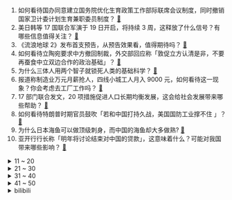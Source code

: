 1. 如何看待国办同意建立国务院优化生育政策工作部际联席会议制度，同时撤销国家卫计委计划生育兼职委员制度？ [:link:](https://www.zhihu.com/question/549098329)
2. 美日韩等 17 国联合军演于 19 日开启，将持续 3 周，这释放了什么信号？有哪些信息值得关注？ [:link:](https://www.zhihu.com/question/549125830)
3. 《流浪地球 2》发布首支预告，从预告效果看，值得期待吗？ [:link:](https://www.zhihu.com/question/549127150)
4. 如何看待立陶宛要求中方撤回制裁，外交部回应称「敦促立方认清是非，不要再蚕食中立双边合作的政治基础」？ [:link:](https://www.zhihu.com/question/549130026)
5. 为什么三体人用两个智子就锁死人类的基础科学？ [:link:](https://www.zhihu.com/question/548907648)
6. 报道称制造业万元月薪抢人，四线小城工人月入 9000 元，如何看待这一现象？你会考虑去工厂工作吗？ [:link:](https://www.zhihu.com/question/549098446)
7. 17 部门联合发文，20 项措施促进人口长期均衡发展，这会给社会发展带来哪些帮助？ [:link:](https://www.zhihu.com/question/548964257)
8. 如何看待特朗普时期官员鼓吹「若和中国打持久战，美国国防工业撑不住 」？ [:link:](https://www.zhihu.com/question/549131450)
9. 为什么日本海鱼可以做顶级刺身，而中国的海鱼却大多做熟? [:link:](https://www.zhihu.com/question/548875804)
10. 亚开行行长称「明年将讨论结束对中国的贷款」，这意味着什么？可能对我国带来哪些影响？ [:link:](https://www.zhihu.com/question/549116732)
<details>
<summary>11 ~ 20</summary>

11. 如何评价曾被批「回车键分行写作」的贾平凹之女贾浅浅入围中国作家协会会员名单？贾浅浅的诗真实水平如何？ [:link:](https://www.zhihu.com/question/548935730)
12. 如何看待腾讯 QQ 花藤于 10 月 18 日正式停服？这唤起了你怎样的回忆？ [:link:](https://www.zhihu.com/question/549093603)
13. 刚刚学到了如月千早这个「成语」，感觉大受震撼，请问类似的成语还有什么呢？ [:link:](https://www.zhihu.com/question/548778171)
14. 网传高温致四姑娘山积雪融化殆尽，管理局工作人员回应称「全部融化肯定是不可能的」，具体情况如何？ [:link:](https://www.zhihu.com/question/548952253)
15. 被长辈看见玩 P 社游戏是什么体验？ [:link:](https://www.zhihu.com/question/265372935)
16. 英国一 87 岁卖艺老人被当街围攻砍死，为何会出现这种惨剧？暴露出哪些问题？ [:link:](https://www.zhihu.com/question/549035123)
17. 如何看待多部门出台措施，以政策性银行专项借款方式支持已售逾期难交付住宅项目，烂尾楼问题有希望了吗？ [:link:](https://www.zhihu.com/question/549138109)
18. 读书只是为了找到合适的工作吗？ [:link:](https://www.zhihu.com/question/547787102)
19. 为什么同学聚会越聚越尴尬？ [:link:](https://www.zhihu.com/question/20036820)
20. 长期 睡眠不足会不会对智力造成永久性损伤吗？ [:link:](https://www.zhihu.com/question/419444022)
</details>
<details>
<summary>21 ~ 30</summary>

21. 在2米深的泳池游泳和在20米深的泳池游泳有什么区别吗？ [:link:](https://www.zhihu.com/question/393242825)
22. 华为鸿蒙为什么不考虑做国产桌面操作系统？ [:link:](https://www.zhihu.com/question/540983736)
23. 为什么男公务员往往都喜欢找体制内的？ [:link:](https://www.zhihu.com/question/548818644)
24. 如何看待成都这个城市？ [:link:](https://www.zhihu.com/question/343410185)
25. 皇马中场卡塞米罗正式加盟曼联，他会给曼联带来哪些帮助？ [:link:](https://www.zhihu.com/question/549064893)
26. 有什么看起来毫无关系的食材，搭配在一起却惊人的好吃？ [:link:](https://www.zhihu.com/question/542322458)
27. 程序中提升几毫秒、节省几 kB 的内存有必要吗？ [:link:](https://www.zhihu.com/question/53606129)
28. 如何评价综艺《披荆斩棘》第一期？ [:link:](https://www.zhihu.com/question/549071370)
29. 一天吃多少个鸡蛋合适？ [:link:](https://www.zhihu.com/question/519783992)
30. 骨传导耳机是不是一种智商税？ [:link:](https://www.zhihu.com/question/524011296)
</details>
<details>
<summary>31 ~ 40</summary>

31. 为什么 985 的学生考研上岸率很低？ [:link:](https://www.zhihu.com/question/354307631)
32. 为什么 1 岁以下的婴幼儿不可以吃盐? [:link:](https://www.zhihu.com/question/544503279)
33. 2022 KPL 夏季赛Hero久竞 VS 成都AG，如何评价这场比赛？ [:link:](https://www.zhihu.com/question/549147107)
34. 如何评价BLACKPINK最新回归歌曲《Pink Venom》？ [:link:](https://www.zhihu.com/question/549074781)
35. 如何看待将顾客姓名登记为「畜生」，老百姓大药房回应称「会员信息录入有误」？ [:link:](https://www.zhihu.com/question/548919828)
36. 如何评价电影《小黄人大眼萌：神偷奶爸前传》？ [:link:](https://www.zhihu.com/question/540922166)
37. 博士如何能超越自己的导师？ [:link:](https://www.zhihu.com/question/548467379)
38. 电视剧《苍兰诀》第  15-24 集拍得怎么样？哪些剧情点值得关注？ [:link:](https://www.zhihu.com/question/548139555)
39. 如何评价 7 月新番动画《来自深渊 烈日的黄金乡》第七集？ [:link:](https://www.zhihu.com/question/548873315)
40. 2022 LPL 夏季季后赛 LNG 3:1 WBG 晋级下一轮，如何评价这场比赛？ [:link:](https://www.zhihu.com/question/549144623)
</details>
<details>
<summary>41 ~ 50</summary>

41. 第一次领到工资是什么体验？ [:link:](https://www.zhihu.com/question/40755586)
42. 青海西宁大通县山洪灾害已造成 17 人死亡 17 人失联，目前当地情况如何？ [:link:](https://www.zhihu.com/question/548999642)
43. 国台办发言人马晓光 19 日表示，海外台胞遇到困难可求助中国驻外使领馆，还有哪些信息值得关注？ [:link:](https://www.zhihu.com/question/549080347)
44. 如何看待索隆把秋水换成阎魔？这是不是一个败笔？ [:link:](https://www.zhihu.com/question/543639915)
45. 游戏《永劫无间》做的怎么样？ [:link:](https://www.zhihu.com/question/456697281)
46. 商务部表示 1-7 月全国实际使用外资金额按可比口径同比增长 17.3%，这一数据说明了什么？ [:link:](https://www.zhihu.com/question/548947546)
47. 氪金抽卡机制多久才会被明令禁止？ [:link:](https://www.zhihu.com/question/427907303)
48. 如何评价 BLACKPINK 先行曲《PINK VENOM》？ [:link:](https://www.zhihu.com/question/549073914)
49. 23考研，明知道自己考不上，还有必要继续坚持吗？ [:link:](https://www.zhihu.com/question/548529346)
50. 当年德乙射手王谢晖为什么得不到米卢重用？ [:link:](https://www.zhihu.com/question/396899216)
</details><details>
<summary>bilibili</summary>

1. 这还能是.....植物大战僵尸【2】！？戴夫的老年生活！ [:link:](//www.bilibili.com/video/BV1Fd4y1N79Y)
2. 【张予曦】前方心动暴击！面纱掉落是谁在疯狂心动 [:link:](//www.bilibili.com/video/BV1tW4y1h72Q)
3. 《原神》提纳里角色PV——「书已尽言」 [:link:](//www.bilibili.com/video/BV1914y1b7cV)
4. 他变了。 [:link:](//www.bilibili.com/video/BV17V4y1s7od)
5. 点进来被骗！《Never Gonna Give You Up》高清重拍 [:link:](//www.bilibili.com/video/BV1EN4y1V7MB)
6. 《 最 强 蟹 黄 堡 》 [:link:](//www.bilibili.com/video/BV1vv4y1c734)
7. 【warma】在BUG中找游戏可太难了！ [:link:](//www.bilibili.com/video/BV1ue4y1f74U)
8. 五首熟悉却又叫不出歌名的BGM❗你听过几首？一定要听到最后⚠️——钢琴Free Lucky，a thousand miles，end，his theme写不下了 [:link:](//www.bilibili.com/video/BV1oG411t7LB)
9. 江 南 四 大 IKUN [:link:](//www.bilibili.com/video/BV1d14y1473u)
10. 夏天容易缺水，西瓜汁还有鸡汤都能喝，能喝一点点…… [:link:](//www.bilibili.com/video/BV1kY4y1c7Vy)
<details>
<summary>11 ~ 20</summary>

11. 你这崩坏3是假的吧，来玩这款真崩坏3！ [:link:](//www.bilibili.com/video/BV14N4y1F7Tg)
12. 没流量有多惨？影帝级演员都无人在意 [:link:](//www.bilibili.com/video/BV1sd4y1P7uT)
13. 0 元 购，但 逃 得 快！ [:link:](//www.bilibili.com/video/BV1dY4y1c7N7)
14. Shadow Of The Sun 清唱 [:link:](//www.bilibili.com/video/BV1EB4y1B7Wq)
15. 【巫师】网红与资本简史 [:link:](//www.bilibili.com/video/BV1Ja411N7zD)
16. 无拘 | 林俊杰 X《永劫无间》 周年主题曲 [:link:](//www.bilibili.com/video/BV1Hg411r75D)
17. 今天不想讲法律 [:link:](//www.bilibili.com/video/BV1vB4y1B7NV)
18. 千辛万苦，只为给猛禽一个温暖的家！ [:link:](//www.bilibili.com/video/BV1mU4y1C792)
19. 急！ [:link:](//www.bilibili.com/video/BV1yg41167G2)
20. 开胃又美味的《番茄肥牛锅》你心动了吗？ [:link:](//www.bilibili.com/video/BV1CY4y1c7Mp)
</details>
<details>
<summary>21 ~ 30</summary>

21. 想死后烧出舍利子吗  来来喝点加拿大的自来水 [:link:](//www.bilibili.com/video/BV1Yt4y1J7R4)
22. 黑 怕 空 姐 [:link:](//www.bilibili.com/video/BV1J14y1b7y5)
23. 【心理科普】毁孩子小妙招。希望家长刷到 [:link:](//www.bilibili.com/video/BV1ra4y1f7uS)
24. 我，985高材生，全科老师，败给教育差距 [:link:](//www.bilibili.com/video/BV17a411N7nP)
25. BLACKPINK回归先行曲Pink Venom MV公开 [:link:](//www.bilibili.com/video/BV1md4y1R7nS)
26. 法国在耶路撒冷为啥有块地？【小约翰】 [:link:](//www.bilibili.com/video/BV11t4y1J7wU)
27. 【时代少年团】出道1000天纪念特辑 [:link:](//www.bilibili.com/video/BV12a4y1f7ia)
28. 【4K】历时六年，我在游戏中实现了云计算 [:link:](//www.bilibili.com/video/BV16G411t729)
29. 唢呐不想再平平无奇了 Normal no more [:link:](//www.bilibili.com/video/BV1ia4y1f7nW)
30. 耗时2个月，制作2000年前的神秘调料！ [:link:](//www.bilibili.com/video/BV1Md4y1Z7Db)
</details>
<details>
<summary>31 ~ 40</summary>

31. 在互联网看多了高品质的生活，而丢失了自己的普通，所以大家忘了普通人是什么样的了 [:link:](//www.bilibili.com/video/BV1VN4y1V7ij)
32. 《以退为进，已守为攻，妙哉》夏季锦标赛第十三场，现在开始！ [:link:](//www.bilibili.com/video/BV1Ca4y1f7TY)
33. 为期两个月的年假开始了，赶紧吃点羊杂汤补一补。 [:link:](//www.bilibili.com/video/BV1rY4y1c7uB)
34. 社死！在酒吧做驻唱，客人非要点鸡你太美，怎么办？【流浪05】 [:link:](//www.bilibili.com/video/BV1Ea411Z7iB)
35. 每天一杯奶茶，血液竟会变成乳白色？ [:link:](//www.bilibili.com/video/BV1tB4y1L7HA)
36. 这种东西为什么还有人在卖，还有人在买？ [:link:](//www.bilibili.com/video/BV1tG411b7Sr)
37. 理由无数种，目的就一个 [:link:](//www.bilibili.com/video/BV1Et4y137Qz)
38. 反猫德联盟已经打入猫德学院，此地已不宜久留 [:link:](//www.bilibili.com/video/BV1sW4y1b78A)
39. 各位爸爸妈妈们，抱歉了~ [:link:](//www.bilibili.com/video/BV16V4y1s7Ba)
40. 【原神】耗时一年，我终于还完了这7000只若陀龙王 [:link:](//www.bilibili.com/video/BV1JB4y1B7ZE)
</details>
<details>
<summary>41 ~ 50</summary>

41. 万字解析，《纸嫁衣》系列究竟讲了个怎样的故事？（上） [:link:](//www.bilibili.com/video/BV19P411L7e8)
42. 高评分外卖轻食店吃出活虫，开在垃圾场旁边？【慧小媛】 [:link:](//www.bilibili.com/video/BV1ZY4y1c73J)
43. 讲一下捡来的小猫咪和我这半年的故事 爱你 [:link:](//www.bilibili.com/video/BV1La411Z79R)
44. 《 奇 怪 的 小 沙 雕 增 加 了 》 [:link:](//www.bilibili.com/video/BV1vT411c7Pv)
45. 见过金发最好看的人！爱豆就要染发染发染发！！ [:link:](//www.bilibili.com/video/BV1sS4y1W7Fi)
46. 谢谢B站，我成功了！！！ [:link:](//www.bilibili.com/video/BV19V4y1s7AF)
47. 惊天魔盗团拍的还是保守了的珍贵影像 [:link:](//www.bilibili.com/video/BV1xN4y1V7k9)
48. 是时候证明自己的实力了。 [:link:](//www.bilibili.com/video/BV1wT411P7dT)
49. 帮我看看这款页游到底是不是真原神？ [:link:](//www.bilibili.com/video/BV1214y147on)
50. 猫德动物医院接连遭遗弃，怨大兔喜提加长账单 [:link:](//www.bilibili.com/video/BV1yt4y1g7DE)
</details>
<details>
<summary>51 ~ 60</summary>

51. 「爱莉希雅」致 爱-A song for beloved【声优原创曲】 [:link:](//www.bilibili.com/video/BV1bB4y1L7qh)
52. 不小心打开了局长的浏览记录 [:link:](//www.bilibili.com/video/BV1Tg411C7Yk)
53. 逃离蟹堡王 [:link:](//www.bilibili.com/video/BV17d4y1P7nm)
54. 我找山寨明星ESO拍了期视频，还没剪完就解散了 [:link:](//www.bilibili.com/video/BV1KS4y1x7Pg)
55. Life Goes On，但是同步率100%【方舟小动画】 [:link:](//www.bilibili.com/video/BV1Jt4y137sy)
56. 不小心按到了网吧总电源后是怎么解决 [:link:](//www.bilibili.com/video/BV1jg411C7c4)
57. 自制哑铃音箱 悠悠球数据线 点赞手机充电器 [:link:](//www.bilibili.com/video/BV1U14y147WW)
58. 【诱拐小流浪计划】流浪、碰瓷、奶音、话痨、听话、要素过多！！vol.003 [:link:](//www.bilibili.com/video/BV1DS4y1p7FL)
59. 【树叶 白姨】    鬼畜大电影   《你 的 名 字。》 [:link:](//www.bilibili.com/video/BV1dg41167yG)
60. 这叫声真的能引来流浪猫 [:link:](//www.bilibili.com/video/BV1qG411t7fK)
</details>
<details>
<summary>61 ~ 70</summary>

61. “00后整顿”后的组织 [:link:](//www.bilibili.com/video/BV1Nt4y137Ua)
62. 【水果猎人】网络热门水果鉴定15 [:link:](//www.bilibili.com/video/BV1wt4y137iQ)
63. 是你！蕉太狼！ [:link:](//www.bilibili.com/video/BV1kd4y1P7bb)
64. 《整顿职场》 [:link:](//www.bilibili.com/video/BV19U4y1C734)
65. 【何同学】我做了一个自己打字的键盘... [:link:](//www.bilibili.com/video/BV1W14y1b7Mq)
66. 这才是夏天的真正意义！！ [:link:](//www.bilibili.com/video/BV1Dd4y1o7s8)
67. 【鬼谷说】神经演化（其五）：脑智三分 所归于一 [:link:](//www.bilibili.com/video/BV13G411b7aH)
68. 是泳装cos！ [:link:](//www.bilibili.com/video/BV1jd4y1P7NJ)
69. “克苏鲁恐怖”但主角全是狂战士，重金属R级爽番《地狱使者》 [:link:](//www.bilibili.com/video/BV1ZG411t7Uz)
70. 【荒野大镖客2】我的亚瑟比任何人都需要救赎  （熊猫版） [:link:](//www.bilibili.com/video/BV1oW4y1h7sj)
</details>
<details>
<summary>71 ~ 80</summary>

71. 我妹是真狠啊 [:link:](//www.bilibili.com/video/BV1Pd4y1P7HV)
72. 开学在即！郑州龙子湖大学城15所大学超23万师生即将返校 [:link:](//www.bilibili.com/video/BV1JB4y1B7rD)
73. 她祭拜狐仙后变大美女，居然付出了这样的代价！经典网剧《灵魂摆渡》第二回 [:link:](//www.bilibili.com/video/BV11S4y1p7zK)
74. 总有坏人想看我笑话，不会让你们得逞，有爱我的人堡护我。 [:link:](//www.bilibili.com/video/BV1aN4y1F7vT)
75. 路走窄了，大师兄！ [:link:](//www.bilibili.com/video/BV1Ea411d7XM)
76. 6个稀缺的冷门APP，你未必全知道！第3个人都看麻了 [:link:](//www.bilibili.com/video/BV1zU4y1C71c)
77. 随便传传 没人看 [:link:](//www.bilibili.com/video/BV1rU4y1C7aV)
78. 小红帽:“你这外婆太假了。”【阅片无数Ⅱ 56】 [:link:](//www.bilibili.com/video/BV1Qt4y1g7iT)
79. 【原神3D小动画】生活不易！锅巴卖艺！ [:link:](//www.bilibili.com/video/BV1Eg411C76F)
80. 好了，可以换下一个梗了。 [:link:](//www.bilibili.com/video/BV1tv4y1c7Gf)
</details>
<details>
<summary>81 ~ 90</summary>

81. 【Zc故事】当  代  情  圣 [:link:](//www.bilibili.com/video/BV1Jd4y1o7iq)
82. 印度到底相当于中国的哪一年？【懂点儿啥】 [:link:](//www.bilibili.com/video/BV1za4y1f7R5)
83. 被鬼谷子戏耍，老头这辈子没这么憋屈过 [:link:](//www.bilibili.com/video/BV1RS4y1p7C8)
84. 扳 回 一 城！ [:link:](//www.bilibili.com/video/BV1Yd4y1P7t9)
85. 我太讨厌开学了 [:link:](//www.bilibili.com/video/BV1fG411t7So)
86. 【俄罗斯街拍P30】落日余辉 尤其浪漫 | Semkavkvadrate [:link:](//www.bilibili.com/video/BV1EB4y1L76s)
87. 边疆缘   厨子探店¥390 [:link:](//www.bilibili.com/video/BV1BG411t7jw)
88. 退休语文教师竟和毒枭称兄道弟，原来…… [:link:](//www.bilibili.com/video/BV1xB4y1L7nH)
89. “雨下整夜 我的爱溢出就像雨水” [:link:](//www.bilibili.com/video/BV1yP411L7oR)
90. 这游戏厂商“丧心病狂”式隐藏剧情！爆肝360小时猜想元气骑士背后故事 [:link:](//www.bilibili.com/video/BV1zT411A77N)
</details>
<details>
<summary>91 ~ 100</summary>

91. 前一秒有多嚣张，下一秒就有多悲伤。 [:link:](//www.bilibili.com/video/BV1LG411b7GD)
92. 当我打扮成老太太陪爷爷出门 [:link:](//www.bilibili.com/video/BV1yg41167yp)
93. 三伏天，给打游戏的表妹降降温 [:link:](//www.bilibili.com/video/BV1QW4y1h79b)
94. 小小韩国人 还想跟我吵？呵不存在的 [:link:](//www.bilibili.com/video/BV1ia4y1f7Ka)
95. 当你需要带领队友抢着「达成成就」？！ [:link:](//www.bilibili.com/video/BV1RB4y167ck)
96. 细读经典：当年上映惨不忍睹，如今却被奉为超英神作《守望者》全解析 [:link:](//www.bilibili.com/video/BV1xY4y1c7GU)
97. 世界上最强的酸“氟锑酸”，把它滴在鸡腿上，会变成什么样? [:link:](//www.bilibili.com/video/BV1Kg411C7cT)
98. 卧槽，这也太沉浸了吧 （暑假版） [:link:](//www.bilibili.com/video/BV17d4y1o7C6)
99. 《崩坏：星穹铁道》EP ：「雪融于烬」 [:link:](//www.bilibili.com/video/BV18G4y1a7Pg)
100. “想和你一起把余生填满，想和你约好无数个晚安”| 《穿过龙海来爱你》| 我的爸爸是条龙印象曲 [:link:](//www.bilibili.com/video/BV1yW4y1h7yY)
</details></details>
